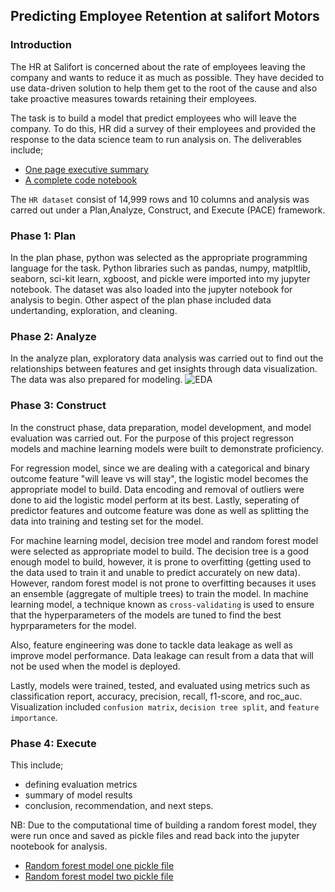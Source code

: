 ## Predicting Employee Retention at salifort Motors
### Introduction
The HR at Salifort is concerned about the rate of employees leaving the company and wants to reduce it as much as possible. They have decided to use data-driven solution to help them get to the root of the cause and also take proactive measures towards retaining their employees.

The task is to build a model that predict employees who will leave the company. To do this, HR did a survey of their employees and provided the response to the data science team to run analysis on.  The deliverables include;
- [One page executive summary](https://github.com/Josiahgare/data-project/blob/main/Salifort%20Motors/Salifort%20motors%20summary.pptx)
- [A complete code notebook](https://github.com/Josiahgare/data-project/blob/main/Salifort%20Motors/Salifort%20Motors.ipynb) 

The `HR dataset` consist of 14,999 rows and 10 columns and analysis was carred out under a Plan,Analyze, Construct, and Execute (PACE) framework.

### Phase 1: Plan
In the plan phase, python was selected as the appropriate programming language for the task. Python libraries such as pandas, numpy, matpltlib, seaborn, sci-kit learn, xgboost, and pickle were imported into my jupyter notebook. The dataset was also loaded into the jupyter notebook for analysis to begin. Other aspect of the plan phase included data undertanding, exploration, and cleaning.

### Phase 2: Analyze
In the analyze plan, exploratory data analysis was carried out to find out the relationships between features and get insights through data visualization. The data was also prepared for modeling.
![EDA](https://github.com/Josiahgare/data-project/assets/117512409/568f2a82-1e45-457d-a7dd-3dbcace101ea)

### Phase 3: Construct
In the construct phase, data preparation, model development, and model evaluation was carried out. For the purpose of this project regresson models and machine learning models were built to demonstrate proficiency.

For regression model, since we are dealing with a categorical and binary outcome feature "will leave vs will stay", the logistic model becomes the appropriate model to build. Data encoding and removal of outliers were done to aid the logistic model perform at its best. Lastly, seperating of predictor features and outcome feature was done as well as splitting the data into training and testing set for the model.

For machine learning model, decision tree model and random forest model were selected as appropriate model to build. The decision tree is a good enough model to build, however, it is prone to overfitting (getting used to the data used to train it and unable to predict accurately on new data). However, random forest model is not prone to overfitting becauses it uses an ensemble (aggregate of multiple trees) to train the model. In machine learning model, a technique known as `cross-validating` is used to ensure that the hyperparameters of the models are tuned to find the best hyprparameters for the model.

Also, feature engineering was done to tackle data leakage as well as improve model performance. Data leakage can result from a data that will not be used when the model is deployed.

Lastly, models were trained, tested, and evaluated using metrics such as classification report, accuracy, precision, recall, f1-score, and roc_auc. Visualization included `confusion matrix`, `decision tree split`, and `feature importance`.

### Phase 4: Execute
This include;
- defining evaluation metrics
- summary of model results
- conclusion, recommendation, and next steps.

NB: Due to the computational time of building a random forest model, they were run once and saved as pickle files and read back into the jupyter nootebook for analysis.
- [Random forest model one pickle file](https://github.com/Josiahgare/data-project/blob/main/Salifort%20Motors/hr_rf1.pickle)
- [Random forest model two pickle file](https://github.com/Josiahgare/data-project/blob/main/Salifort%20Motors/hr_rf2.pickle)
